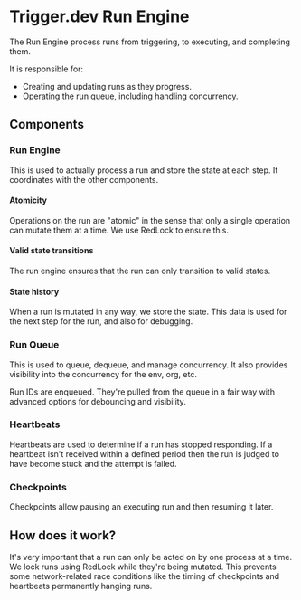 # Trigger.dev Run Engine

The Run Engine process runs from triggering, to executing, and completing them.

It is responsible for:

- Creating and updating runs as they progress.
- Operating the run queue, including handling concurrency.

## Components

### Run Engine

This is used to actually process a run and store the state at each step. It coordinates with the other components.

#### Atomicity

Operations on the run are "atomic" in the sense that only a single operation can mutate them at a time. We use RedLock to ensure this.

#### Valid state transitions

The run engine ensures that the run can only transition to valid states.

#### State history

When a run is mutated in any way, we store the state. This data is used for the next step for the run, and also for debugging.

### Run Queue

This is used to queue, dequeue, and manage concurrency. It also provides visibility into the concurrency for the env, org, etc.

Run IDs are enqueued. They're pulled from the queue in a fair way with advanced options for debouncing and visibility.

### Heartbeats

Heartbeats are used to determine if a run has stopped responding. If a heartbeat isn't received within a defined period then the run is judged to have become stuck and the attempt is failed.

### Checkpoints

Checkpoints allow pausing an executing run and then resuming it later.

## How does it work?

It's very important that a run can only be acted on by one process at a time. We lock runs using RedLock while they're being mutated. This prevents some network-related race conditions like the timing of checkpoints and heartbeats permanently hanging runs.
